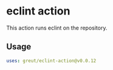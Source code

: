# eclint action

This action runs eclint on the repository.

## Usage

```yaml
uses: greut/eclint-action@v0.0.12
```
